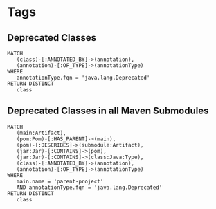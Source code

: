 # Tags

## Deprecated Classes

```text
MATCH
   (class)-[:ANNOTATED_BY]->(annotation),
   (annotation)-[:OF_TYPE]->(annotationType)
WHERE
   annotationType.fqn = 'java.lang.Deprecated'
RETURN DISTINCT
   class
```

## Deprecated Classes in all Maven Submodules

```text
MATCH
   (main:Artifact),
   (pom:Pom)-[:HAS_PARENT]->(main),
   (pom)-[:DESCRIBES]->(submodule:Artifact),
   (jar:Jar)-[:CONTAINS]->(pom),
   (jar:Jar)-[:CONTAINS]->(class:Java:Type),
   (class)-[:ANNOTATED_BY]->(annotation),
   (annotation)-[:OF_TYPE]->(annotationType)
WHERE
   main.name = 'parent-project'
   AND annotationType.fqn = 'java.lang.Deprecated'
RETURN DISTINCT
   class
```

